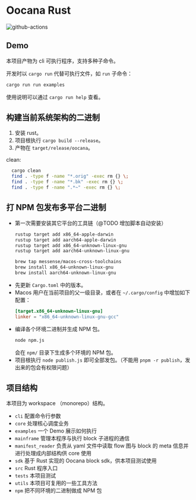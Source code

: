 # Oocana Rust

![github-actions](https://github.com/oomol/oocana-rust/actions/workflows/build-and-test.yml/badge.svg?branch=main)

## Demo

本项目产物为 cli 可执行程序，支持多种子命令。

开发时以 `cargo run` 代替可执行文件，如 `run` 子命令：

```bash
cargo run run examples
```

使用说明可以通过 `cargo run help` 查看。

## 构建当前系统架构的二进制

1. 安装 rust。
1. 项目根执行 `cargo build --release`。
1. 产物在 `target/release/oocana`。

clean:
```bash
  cargo clean
  find . -type f -name "*.orig" -exec rm {} \;
  find . -type f -name "*.bk" -exec rm {} \;
  find . -type f -name ".*~" -exec rm {} \;
```

## 打 NPM 包发布多平台二进制

- 第一次需要安装其它平台的工具链（@TODO 增加脚本自动安装）
  ```bash
  rustup target add x86_64-apple-darwin
  rustup target add aarch64-apple-darwin
  rustup target add x86_64-unknown-linux-gnu
  rustup target add aarch64-unknown-linux-gnu
  
  brew tap messense/macos-cross-toolchains
  brew install x86_64-unknown-linux-gnu
  brew install aarch64-unknown-linux-gnu
  ```
- 先更新 `Cargo.toml` 中的版本。
- Macos 用户在当前项目的父一级目录，或者在 `~/.cargo/config` 中增加如下配置：
    ```toml
    [target.x86_64-unknown-linux-gnu]
    linker = "x86_64-unknown-linux-gnu-gcc"
    ```
- 编译各个环境二进制并生成 NPM 包。
  ```bash
  node npm.js
  ```
  会在 `npm/` 目录下生成多个环境的 NPM 包。
- 项目根执行 `node publish.js` 即可全部发包。（不能用 `pnpm -r publish`，发出来的包会有权限问题）

## 项目结构

本项目为 workspace （monorepo）结构。

- `cli`
  配置命令行参数
- `core`
  处理核心调度业务
- `examples`
  一个 Demo 展示如何执行
- `mainframe`
  管理本程序与执行 block 子进程的通信
- `manifest_reader`
  负责从 yaml 文件中读取 flow 图与 block 的 meta 信息并进行处理成内部结构供 core 使用
- `sdk`
  基于 Rust 实现的 Oocana block sdk，供本项目测试使用
- `src`
  Rust 程序入口
- `tests`
  本项目测试
- `utils`
  本项目可复用的一些工具方法
- `npm`
  把不同环境的二进制做成 NPM 包